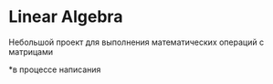 # Linear Algebra
Небольшой проект для выполнения математических операций с матрицами

*в процессе написания
